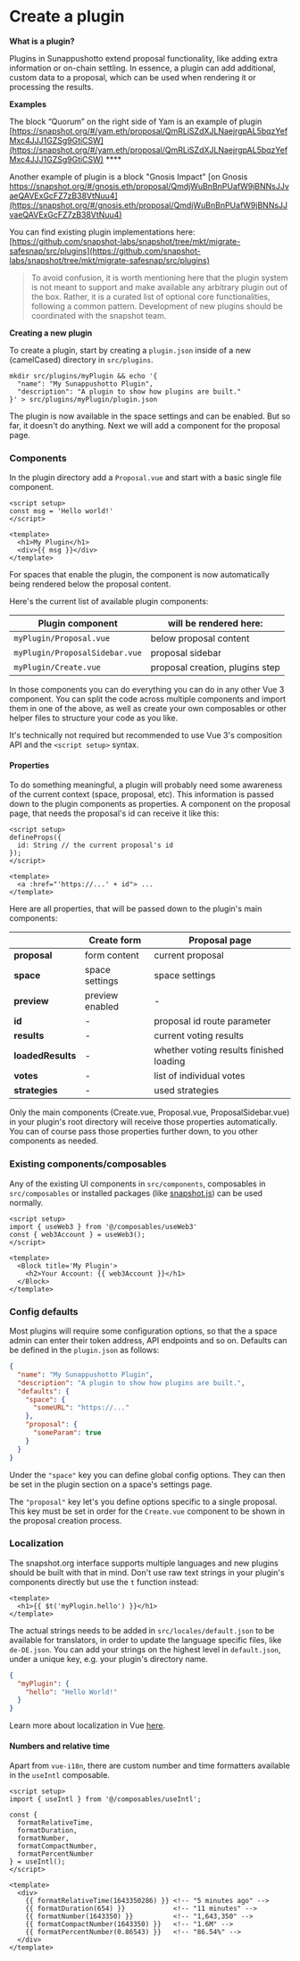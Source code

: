# Create a plugin

**What is a plugin?**

Plugins in Sunappushotto extend proposal functionality, like adding extra information or on-chain settling. In essence, a plugin can add additional, custom data to a proposal, which can be used when rendering it or processing the results.

**Examples**

The block “Quorum” on the right side of Yam is an example of plugin [https://snapshot.org/#/yam.eth/proposal/QmRLiSZdXJLNaejrgpAL5bqzYefMxc4JJJ1GZSg9GtiCSW](https://snapshot.org/#/yam.eth/proposal/QmRLiSZdXJLNaejrgpAL5bqzYefMxc4JJJ1GZSg9GtiCSW) ****&#x20;

Another example of plugin is a block "Gnosis Impact" [on Gnosis https://snapshot.org/#/gnosis.eth/proposal/QmdjWuBnBnPUafW9jBNNsJJvaeQAVExGcFZ7zB38VtNuu4](https://snapshot.org/#/gnosis.eth/proposal/QmdjWuBnBnPUafW9jBNNsJJvaeQAVExGcFZ7zB38VtNuu4)

You can find existing plugin implementations here:\
[https://github.com/snapshot-labs/snapshot/tree/mkt/migrate-safesnap/src/plugins](https://github.com/snapshot-labs/snapshot/tree/mkt/migrate-safesnap/src/plugins)

> To avoid confusion, it is worth mentioning here that the plugin system is not meant to support and make available any arbitrary plugin out of the box. Rather, it is a curated list of optional core functionalities, following a common pattern. Development of new plugins should be coordinated with the snapshot team.

**Creating a new plugin**

To create a plugin, start by creating a `plugin.json` inside of a new (camelCased) directory in `src/plugins`.

```shell
mkdir src/plugins/myPlugin && echo '{
  "name": "My Sunappushotto Plugin",
  "description": "A plugin to show how plugins are built."
}' > src/plugins/myPlugin/plugin.json
```

The plugin is now available in the space settings and can be enabled. But so far, it doesn't do anything. Next we will add a component for the proposal page.

### Components

In the plugin directory add a `Proposal.vue` and start with a basic single file component.

```
<script setup>
const msg = 'Hello world!'
</script>

<template>
  <h1>My Plugin</h1>
  <div>{{ msg }}</div>
</template>
```

For spaces that enable the plugin, the component is now automatically being rendered below the proposal content.

Here's the current list of available plugin components:

| Plugin component               | will be rendered here:          |
| ------------------------------ | ------------------------------- |
| `myPlugin/Proposal.vue`        | below proposal content          |
| `myPlugin/ProposalSidebar.vue` | proposal sidebar                |
| `myPlugin/Create.vue`          | proposal creation, plugins step |

In those components you can do everything you can do in any other Vue 3 component. You can split the code across multiple components and import them in one of the above, as well as create your own composables or other helper files to structure your code as you like.

It's technically not required but recommended to use Vue 3's composition API and the `<script setup>` syntax.

#### Properties

To do something meaningful, a plugin will probably need some awareness of the current context (space, proposal, etc). This information is passed down to the plugin components as properties. A component on the proposal page, that needs the proposal's id can receive it like this:

```
<script setup>
defineProps({
  id: String // the current proposal's id
});
</script>

<template>
  <a :href="'https://...' + id"> ...
</template>
```

Here are all properties, that will be passed down to the plugin's main components:

|                   | Create form     | Proposal page                           |
| ----------------- | --------------- | --------------------------------------- |
| **proposal**      | form content    | current proposal                        |
| **space**         | space settings  | space settings                          |
| **preview**       | preview enabled | -                                       |
| **id**            | -               | proposal id route parameter             |
| **results**       | -               | current voting results                  |
| **loadedResults** | -               | whether voting results finished loading |
| **votes**         | -               | list of individual votes                |
| **strategies**    | -               | used strategies                         |

Only the main components (Create.vue, Proposal.vue, ProposalSidebar.vue) in your plugin's root directory will receive those properties automatically. You can of course pass those properties further down, to you other components as needed.

### Existing components/composables

Any of the existing UI components in `src/components`, composables in `src/composables` or installed packages (like [snapshot.js](https://docs.snapshot.org/snapshot.js)) can be used normally.

```
<script setup>
import { useWeb3 } from '@/composables/useWeb3'
const { web3Account } = useWeb3();
</script>

<template>
  <Block title='My Plugin'>
    <h2>Your Account: {{ web3Account }}</h1>
  </Block>
</template>
```

### Config defaults

Most plugins will require some configuration options, so that the a space admin can enter their token address, API endpoints and so on. Defaults can be defined in the `plugin.json` as follows:

```json
{
  "name": "My Sunappushotto Plugin",
  "description": "A plugin to show how plugins are built.",
  "defaults": {
    "space": {
      "someURL": "https://..."
    },
    "proposal": {
      "someParam": true
    }
  }
}
```

Under the `"space"` key you can define global config options. They can then be set in the plugin section on a space's settings page.

The `"proposal"` key let's you define options specific to a single proposal. This key must be set in order for the `Create.vue` component to be shown in the proposal creation process.

### Localization

The snapshot.org interface supports multiple languages and new plugins should be built with that in mind. Don't use raw text strings in your plugin's components directly but use the `t` function instead:

```
<template>
  <h1>{{ $t('myPlugin.hello') }}</h1>
</template>
```

The actual strings needs to be added in `src/locales/default.json` to be available for translators, in order to update the language specific files, like `de-DE.json`. You can add your strings on the highest level in `default.json`, under a unique key, e.g. your plugin's directory name.

```json
{
  "myPlugin": {
    "hello": "Hello World!"
  }
}
```

Learn more about localization in Vue [here](https://vue-i18n.intlify.dev).

#### Numbers and relative time

Apart from `vue-i18n`, there are custom number and time formatters available in the `useIntl` composable.

```
<script setup>
import { useIntl } from '@/composables/useIntl';

const {
  formatRelativeTime,
  formatDuration,
  formatNumber,
  formatCompactNumber,
  formatPercentNumber
} = useIntl();
</script>

<template>
  <div>
    {{ formatRelativeTime(1643350286) }} <!-- "5 minutes ago" -->
    {{ formatDuration(654) }}            <!-- "11 minutes" --> 
    {{ formatNumber(1643350) }}          <!-- "1,643,350" -->
    {{ formatCompactNumber(1643350) }}   <!-- "1.6M" -->
    {{ formatPercentNumber(0.86543) }}   <!-- "86.54%" -->
  </div>
</template>
```
